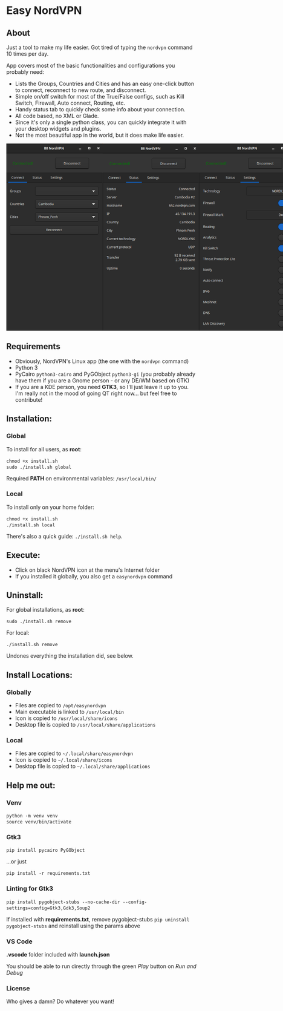 # Easy NordVPN
## About
Just a tool to make my life easier. Got tired of typing the `nordvpn` command 10 times per day.

App covers most of the basic functionalities and configurations you probably need:
- Lists the Groups, Countries and Cities and has an easy one-click button to connect, reconnect to new route, and disconnect.
- Simple on/off switch for most of the True/False configs, such as Kill Switch, Firewall, Auto connect, Routing, etc.
- Handy status tab to quickly check some info about your connection.
- All code based, no XML or Glade.
- Since it's only a single python class, you can quickly integrate it with your desktop widgets and plugins.
- Not the most beautiful app in the world, but it does make life easier.

<p style="display: flex; flex-direction: row">
    <img src="screenshots/connect_online.png" height="495" alt="Connection Online"/>
    <img src="screenshots/status_online.png" height="495" alt="Status Online"/>
    <img src="screenshots/conf_online.png" height="495" alt="Configuration Online"/>
</p>

## Requirements
- Obviously, NordVPN's Linux app (the one with the `nordvpn` command)
- Python 3
- PyCairo `python3-cairo` and PyGObject `python3-gi` (you probably already have them if you are a Gnome person - or any DE/WM based on GTK)
- If you are a KDE person, you need **GTK3**, so I'll just leave it up to you. I'm really not in the mood of going QT right now... but feel free to contribute!

## Installation:
### Global
To install for all users, as **root**:
```
chmod +x install.sh
sudo ./install.sh global
```

Required **PATH** on environmental variables:  `/usr/local/bin/`
### Local
To install only on your home folder:
 ```
chmod +x install.sh
./install.sh local
```
There's also a quick guide: `./install.sh help`.
## Execute:
- Click on black NordVPN icon at the menu's Internet folder
- If you installed it globally, you also get a `easynordvpn` command

## Uninstall:
For global installations, as **root**:
```
sudo ./install.sh remove
```
For local:
```
./install.sh remove
```

Undones everything the installation did, see below.

## Install Locations:
### Globally
- Files are copied to `/opt/easynordvpn`
- Main executable is linked to `/usr/local/bin`
- Icon is copied to `/usr/local/share/icons`
- Desktop file is copied to `/usr/local/share/applications`

### Local
- Files are copied to `~/.local/share/easynordvpn`
- Icon is copied to `~/.local/share/icons`
- Desktop file is copied to `~/.local/share/applications`

## Help me out:
### Venv
```
python -m venv venv
source venv/bin/activate
```

### Gtk3
```
pip install pycairo PyGObject
```
...or just
```
pip install -r requirements.txt
```

### Linting for Gtk3
```
pip install pygobject-stubs --no-cache-dir --config-settings=config=Gtk3,Gdk3,Soup2
```
If installed with **requirements.txt**, remove pygobject-stubs `pip uninstall pygobject-stubs` and reinstall using the params above

### VS Code
**.vscode** folder included with **launch.json**

You should be able to run directly through the green *Play* button on *Run and Debug*

### License

Who gives a damn? Do whatever you want!
